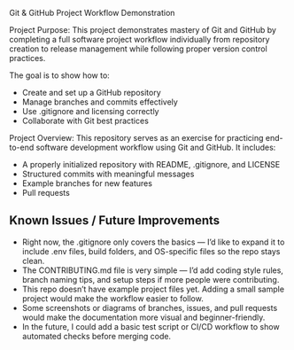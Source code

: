 Git & GitHub Project Workflow Demonstration

Project Purpose:
This project demonstrates mastery of Git and GitHub by completing a full software project workflow individually from repository creation to release management while following proper version control practices.

The goal is to show how to:
- Create and set up a GitHub repository
- Manage branches and commits effectively
- Use .gitignore and licensing correctly
- Collaborate with Git best practices

Project Overview:
This repository serves as an exercise for practicing end-to-end software development workflow using Git and GitHub.
It includes:
- A properly initialized repository with README, .gitignore, and LICENSE
- Structured commits with meaningful messages
- Example branches for new features
- Pull requests
## Known Issues / Future Improvements

- Right now, the .gitignore only covers the basics — I’d like to expand it to include .env files, build folders, and OS-specific files so the repo stays clean.
- The CONTRIBUTING.md file is very simple — I’d add coding style rules, branch naming tips, and setup steps if more people were contributing.
- This repo doesn’t have example project files yet. Adding a small sample project would make the workflow easier to follow.
- Some screenshots or diagrams of branches, issues, and pull requests would make the documentation more visual and beginner-friendly.
- In the future, I could add a basic test script or CI/CD workflow to show automated checks before merging code.

